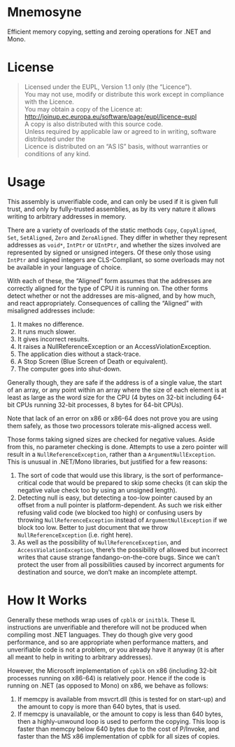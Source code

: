 # Mnemosyne

Efficient memory copying, setting and zeroing operations for .NET and Mono.

# License

> Licensed under the EUPL, Version 1.1 only (the “Licence”).  
> You may not use, modify or distribute this work except in compliance with the Licence.  
> You may obtain a copy of the Licence at:  
> <http://joinup.ec.europa.eu/software/page/eupl/licence-eupl>  
> A copy is also distributed with this source code.  
> Unless required by applicable law or agreed to in writing, software distributed under the  
> Licence is distributed on an “AS IS” basis, without warranties or conditions of any kind.

# Usage

This assembly is unverifiable code, and can only be used if it is given full trust, and only by fully-trusted assemblies, as by its very nature it allows writing to arbitrary addresses in memory.  

There are a variety of overloads of the static methods `Copy`, `CopyAligned`, `Set`, `SetAligned`, `Zero` and `ZeroAligned`. They differ in whether they represent addresses as `void*`, `IntPtr` or `UIntPtr`, and whether the sizes involved are represented by signed or unsigned integers. Of these only those using `IntPtr` and signed integers are CLS-Compliant, so some overloads may not be available in your language of choice.

With each of these, the “Aligned” form assumes that the addresses are correctly aligned for the type of CPU it is running on. The other forms detect whether or not the addresses are mis-aligned, and by how much, and react appropriately. Consequences of calling the “Aligned” with misaligned addresses include:

1. It makes no difference.
2. It runs much slower.
3. It gives incorrect results.
4. It raises a NullReferenceException or an AccessViolationException.
5. The application dies without a stack-trace.
6. A Stop Screen (Blue Screen of Death or equivalent).
7. The computer goes into shut-down.

Generally though, they are safe if the address is of a single value, the start of an array, or any point within an array where the size of each element is at least as large as the word size for the CPU (4 bytes on 32-bit including 64-bit CPUs running 32-bit processes, 8 bytes for 64-bit CPUs).

Note that lack of an error on x86 or x86-64 does not prove you are using them safely, as those two processors tolerate mis-aligned access well.

Those forms taking signed sizes are checked for negative values. Aside from this, no parameter checking is done. Attempts to use a zero pointer will result in a `NullReferenceException`, rather than a `ArgumentNullException`. This is unusual in .NET/Mono libraries, but justified for a few reasons:

1. The sort of code that would use this library, is the sort of performance-critical code that would be prepared to skip some checks (it can skip the negative value check too by using an unsigned length).
2. Detecting null is easy, but detecting a too-low pointer caused by an offset from a null pointer is platform-dependent. As such we risk either refusing valid code (we blocked too high) or confusing users by throwing `NullReferenceException` instead of `ArgumentNullException` if we block too low. Better to just document that we throw `NullReferenceException` (i.e. right here).
3. As well as the possibility of `NullReferenceException`, and `AccessViolationException`, there’s the possibility of allowed but incorrect writes that cause strange fandango-on-the-core bugs. Since we can’t protect the user from all possibilities caused by incorrect arguments for destination and source, we don’t make an incomplete attempt.

# How It Works

Generally these methods wrap uses of `cpblk` or `initblk`. These IL instructions are unverifiable and therefore will not be produced when compiling most .NET languages. They do though give very good performance, and so are appropriate when performance matters, and unverifiable code is not a problem, or you already have it anyway (it is after all meant to help in writing to arbitrary addresses).

However, the Microsoft implementation of `cpblk` on x86 (including 32-bit processes running on x86-64) is relatively poor. Hence if the code is running on .NET (as opposed to Mono) on x86, we behave as follows:

1. If memcpy is available from msvcrt.dll (this is tested for on start-up) and the amount to copy is more than 640 bytes, that is used.
2. If memcpy is unavailable, or the amount to copy is less than 640 bytes, then a highly-unwound loop is used to perform the copying. This loop is faster than memcpy below 640 bytes due to the cost of P/Invoke, and faster than the MS x86 implementation of cpblk for all sizes of copies.